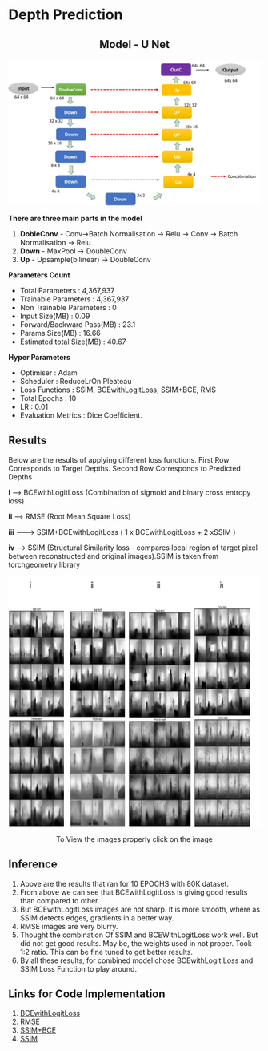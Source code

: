 # **Depth Prediction**

## <p align="center">Model - **U Net**</p>


<p align="center"><img src = "https://github.com/Sushmitha-Katti/Monocular-Depth-Estimation-and-Segmentation/blob/master/Assets/Depth-Model.jpg"></p>

**There are three main parts in the model**
1. **DobleConv** - Conv->Batch Normalisation -> Relu -> Conv -> Batch Normalisation -> Relu
2. **Down** - MaxPool -> DoubleConv
3. **Up** - Upsample(bilinear) -> DoubleConv

**Parameters Count**
* Total Parameters : 4,367,937
* Trainable Parameters : 4,367,937
* Non Trainable Parameters : 0
* Input Size(MB) : 0.09
* Forward/Backward Pass(MB) : 23.1
* Params Size(MB) : 16.66
* Estimated total Size(MB) : 40.67

**Hyper Parameters** 
* Optimiser : Adam
* Scheduler : ReduceLrOn Pleateau
* Loss Functions : SSIM, BCEwithLogitLoss, SSIM+BCE, RMS
* Total Epochs : 10
* LR : 0.01
* Evaluation Metrics : Dice Coefficient.


## **Results**

Below are the results of applying different loss functions. First Row Corresponds to Target Depths. Second Row Corresponds to Predicted Depths

**i** --> BCEwithLogitLoss   (Combination of sigmoid and binary cross entropy loss)

**ii** --> RMSE    (Root Mean Square Loss)

**iii** ---> SSIM+BCEwithLogitLoss ( 1 x BCEwithLogitLoss + 2 xSSIM ) 

**iv** --> SSIM (Structural Similarity loss - compares local region of target pixel between reconstructed and original images).SSIM is taken from torchgeometry library

<p align = "center"><img height = "500" src = "https://github.com/Sushmitha-Katti/Monocular-Depth-Estimation-and-Segmentation/blob/master/Assets/depth.jpg"</p>
<p align = "center">To View the images properly click on the image</p>
  
## **Inference**

1. Above are the results that ran for 10 EPOCHS with 80K dataset. 
2. From above we can see that BCEwithLogitLoss is giving good results than compared to other.
3. But BCEwithLogitLoss images are not sharp. It is more smooth, where as SSIM detects edges, gradients in a better way.
4. RMSE images are very blurry.
5. Thought the combination Of SSIM and BCEWithLogitLoss work well. But did not get good results. May be, the weights used in not proper. Took 1:2 ratio. This can be fine tuned to get better results.
6. By all these results, for combined model chose BCEwithLogit Loss and SSIM Loss Function to play around.

## **Links for Code Implementation**
1. [BCEwithLogitLoss](https://github.com/Sushmitha-Katti/Monocular-Depth-Estimation-and-Segmentation/blob/master/Depth/Depth_BCE.ipynb)
2. [RMSE](https://github.com/Sushmitha-Katti/Monocular-Depth-Estimation-and-Segmentation/blob/master/Depth/Depth_RMSE.ipynb)
3. [SSIM+BCE](https://github.com/Sushmitha-Katti/Monocular-Depth-Estimation-and-Segmentation/blob/master/Depth/Depth_SSIM%2BBCE.ipynb)
4. [SSIM](https://github.com/Sushmitha-Katti/Monocular-Depth-Estimation-and-Segmentation/blob/master/Depth/Depth_SSIM.ipynb)

  





